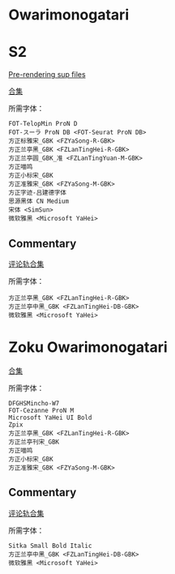 # Owarimonogatari

# S2

[Pre-rendering sup files](https://github.com/Nekomoekissaten-SUB/Nekomoekissaten-Storage/releases/download/subtitle_pkg/Owarimonogatari-S2_BD_zho_sup.7z)

[合集](https://github.com/Nekomoekissaten-SUB/Nekomoekissaten-Storage/releases/download/subtitle_pkg/Owarimonogatari-S2_BD_zho.7z)

所需字体：
```
FOT-TelopMin ProN D
FOT-スーラ ProN DB <FOT-Seurat ProN DB>
方正标雅宋_GBK <FZYaSong-R-GBK>
方正兰亭黑_GBK <FZLanTingHei-R-GBK>
方正兰亭圆_GBK_准 <FZLanTingYuan-M-GBK>
方正喵鸣
方正小标宋_GBK
方正准雅宋_GBK <FZYaSong-M-GBK>
方正字迹-吕建德字体
思源黑体 CN Medium
宋体 <SimSun>
微软雅黑 <Microsoft YaHei>
```

## Commentary

[评论轨合集](https://github.com/Nekomoekissaten-SUB/Nekomoekissaten-Storage/releases/download/subtitle_pkg/Owarimonogatari-S2_Comm_BD_zho.7z)

所需字体：
```
方正兰亭黑_GBK <FZLanTingHei-R-GBK>
方正兰亭中黑_GBK <FZLanTingHei-DB-GBK>
微软雅黑 <Microsoft YaHei>
```

# Zoku Owarimonogatari

[合集](https://github.com/Nekomoekissaten-SUB/Nekomoekissaten-Storage/releases/download/subtitle_pkg/Zoku_Owarimonogatari_BD_zho.7z)

所需字体：
```
DFGHSMincho-W7
FOT-Cezanne ProN M
Microsoft YaHei UI Bold
Zpix
方正兰亭黑_GBK <FZLanTingHei-R-GBK>
方正兰亭刊宋_GBK
方正喵鸣
方正小标宋_GBK
方正准雅宋_GBK <FZYaSong-M-GBK>
```

## Commentary

[评论轨合集](https://github.com/Nekomoekissaten-SUB/Nekomoekissaten-Storage/releases/download/subtitle_pkg/Zoku_Owarimonogatari_Comm_BD_zho.7z)

所需字体：
```
Sitka Small Bold Italic
方正兰亭中黑_GBK <FZLanTingHei-DB-GBK>
微软雅黑 <Microsoft YaHei>
```